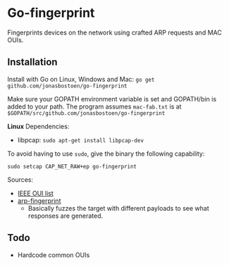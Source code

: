 # Go-fingerprint

Fingerprints devices on the network using crafted ARP requests and MAC OUIs.

## Installation
Install with Go on Linux, Windows and Mac:
`go get github.com/jonasbostoen/go-fingerprint`

Make sure your GOPATH environment variable is set and GOPATH/bin is added to your path.
The program assumes `mac-fab.txt` is at `$GOPATH/src/github.com/jonasbostoen/go-fingerprint`

**Linux**
Dependencies:
* libpcap: `sudo apt-get install libpcap-dev`

To avoid having to use `sudo`, give the binary the following capability:

`sudo setcap CAP_NET_RAW+ep go-fingerprint`

Sources:
* [IEEE OUI list](http://standards-oui.ieee.org/oui/oui.txt)
* [arp-fingerprint](https://linux.die.net/man/1/arp-fingerprint)
    * Basically fuzzes the target with different payloads to see what responses are generated.

## Todo
* Hardcode common OUIs
